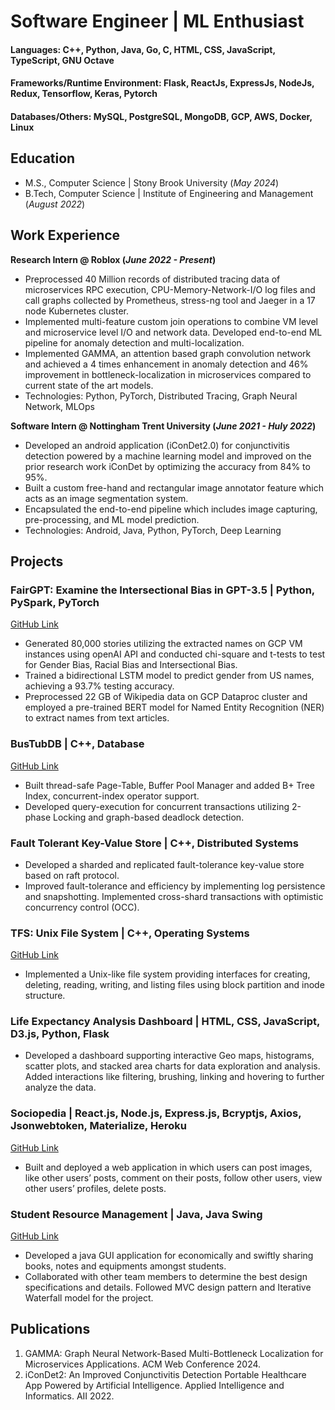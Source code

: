 # Software Engineer | ML Enthusiast 

#### Languages: C++, Python, Java, Go, C, HTML, CSS, JavaScript, TypeScript, GNU Octave
#### Frameworks/Runtime Environment: Flask, ReactJs, ExpressJs, NodeJs, Redux, Tensorflow, Keras, Pytorch
#### Databases/Others:  MySQL, PostgreSQL, MongoDB, GCP, AWS, Docker, Linux

## Education							       		
- M.S., Computer Science	| Stony Brook University (_May 2024_)	 			        		
- B.Tech, Computer Science | Institute of Engineering and Management (_August 2022_)

## Work Experience
**Research Intern @ Roblox (_June 2022 - Present_)**
- Preprocessed 40 Million records of distributed tracing data of microservices RPC execution, CPU-Memory-Network-I/O log files and call graphs collected by Prometheus, stress-ng tool and Jaeger in a 17 node Kubernetes cluster.
- Implemented multi-feature custom join operations to combine VM level and microservice level I/O and network data. Developed end-to-end ML pipeline for anomaly detection and multi-localization.
- Implemented GAMMA, an attention based graph convolution network and achieved a 4 times enhancement in anomaly detection and 46% improvement in bottleneck-localization in microservices compared to current state of the art models.
- Technologies: Python, PyTorch, Distributed Tracing, Graph Neural Network, MLOps


**Software Intern @ Nottingham Trent University (_June 2021 - Huly 2022_)**
- Developed an android application (iConDet2.0) for conjunctivitis detection powered by a machine learning model and improved on the prior research work iConDet by optimizing the accuracy from 84% to 95%.
- Built a custom free-hand and rectangular image annotator feature which acts as an image segmentation system.
- Encapsulated the end-to-end pipeline which includes image capturing, pre-processing, and ML model prediction.
- Technologies: Android, Java, Python, PyTorch, Deep Learning

## Projects
### FairGPT: Examine the Intersectional Bias in GPT-3.5 | Python, PySpark, PyTorch
[GitHub Link](https://github.com/mainak9830/FairGPT)

- Generated 80,000 stories utilizing the extracted names on GCP VM instances using openAI API and conducted chi-square and t-tests to test for Gender Bias, Racial Bias and Intersectional Bias.
- Trained a bidirectional LSTM model to predict gender from US names, achieving a 93.7% testing accuracy.
- Preprocessed 22 GB of Wikipedia data on GCP Dataproc cluster and employed a pre-trained BERT model for Named Entity Recognition (NER) to extract names from text articles.

### BusTubDB | C++, Database
[GitHub Link](https://github.com/mainak9830/bustub-20221128-2022fall-Database)

- Built thread-safe Page-Table, Buffer Pool Manager and added B+ Tree Index, concurrent-index operator support.
- Developed query-execution for concurrent transactions utilizing 2-phase Locking and graph-based deadlock detection.

### Fault Tolerant Key-Value Store | C++, Distributed Systems

- Developed a sharded and replicated fault-tolerance key-value store based on raft protocol.
-  Improved fault-tolerance and efficiency by implementing log persistence and snapshotting. Implemented cross-shard transactions with optimistic concurrency control (OCC).

### TFS: Unix File System | C++, Operating Systems
[GitHub Link](https://github.com/mainak9830/Operating-Systems-Project/tree/main/lab3)

- Implemented a Unix-like file system providing interfaces for creating, deleting, reading, writing, and listing files using
block partition and inode structure.

### Life Expectancy Analysis Dashboard | HTML, CSS, JavaScript, D3.js, Python, Flask
- Developed a dashboard supporting interactive Geo maps, histograms, scatter plots, and stacked area charts for data exploration and analysis. Added interactions like filtering, brushing, linking and hovering to further analyze the data.

### Sociopedia | React.js, Node.js, Express.js, Bcryptjs, Axios, Jsonwebtoken, Materialize, Heroku
[GitHub Link](https://github.com/mainak9830/Sociopedia-Project)
- Built and deployed a web application in which users can post images, like other users’ posts, comment on their posts, follow other users, view other users’ profiles, delete posts.

### Student Resource Management | Java, Java Swing
[GitHub Link](https://github.com/mainak9830/Xsociety)
- Developed a java GUI application for economically and swiftly sharing books, notes and equipments amongst students.
- Collaborated with other team members to determine the best design specifications and details. Followed MVC design pattern and Iterative Waterfall model for the project.


## Publications
1. GAMMA: Graph Neural Network-Based Multi-Bottleneck Localization for Microservices Applications. ACM Web Conference 2024.
2. iConDet2: An Improved Conjunctivitis Detection Portable Healthcare App Powered by Artificial Intelligence. Applied Intelligence and Informatics. AII 2022.


